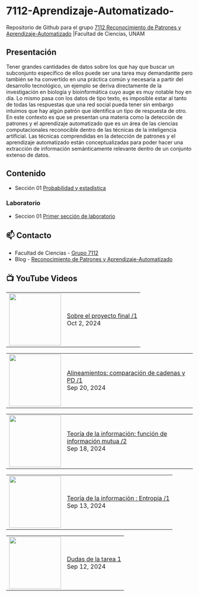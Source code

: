 # 7112-Aprendizaje-Automatizado-
Repositorio de Github para el grupo   [7112 Reconocimiento de Patrones y Aprendizaje-Automatizado](https://www.fciencias.unam.mx/docencia/horarios/presentacion/347481) |Facultad de Ciencias, UNAM

## Presentación
Tener grandes cantidades de datos sobre los que hay que buscar un subconjunto específico de ellos puede ser una tarea muy demandantte pero también se ha convertido en una práctica común y necesaria a partir del desarrollo tecnológico, un ejemplo se deriva directamente de la investigación en biología y bioinformática cuyo auge es muy notable hoy en día. Lo mismo pasa con los datos de tipo texto, es imposible estar al tanto de todas las respuestas que una red social pueda tener sin embargo intuimos que hay algún patrón que identifica un tipo de respuesta de otro. En este contexto es que se presentan una materia como la detección de patrones y el aprendizaje automatizado que es un área de las ciencias computacionales reconocible dentro de las técnicas de la inteligencia artificial. Las técnicas comprendidas en la detección de patrones y el aprendizaje automatizado están conceptualizadas para poder hacer una extracción de información semánticamente relevante dentro de un conjunto extenso de datos.

## Contenido
- Sección 01  [Probabilidad y estadística](https://github.com/7122-Aprendizaje-Automatizado/7112-Aprendizaje-Automatizado-/tree/main/Secci%C3%B3n%2001%20Probabilidad%20y%20Estadistica)

### Laboratorio
- Seccion 01  [Primer sección de laboratorio](https://github.com/7122-Aprendizaje-Automatizado/7112-Aprendizaje-Automatizado-/tree/main/Secci%C3%B3n01-Laboratorio)


## 📫 Contacto
- Facultad de Ciencias - [Grupo 7112](https://www.fciencias.unam.mx/docencia/horarios/presentacion/347481)
- Blog - [Reconocimiento de Patrones y Aprendizaje-Automatizado](https://sites.google.com/view/patronesciencias/inicio)

##  📺 	YouTube Videos
<!-- BLOG-POST-LIST:START --><table><tr><td><a href="https://www.youtube.com/watch?v=PwmUFvBZ35k"><img width="140px" src="https://i.ytimg.com/vi/PwmUFvBZ35k/mqdefault.jpg"></a></td>
<td><a href="https://www.youtube.com/watch?v=PwmUFvBZ35k">Sobre el proyecto final /1</a><br/>Oct 2, 2024</td></tr></table>
<table><tr><td><a href="https://www.youtube.com/watch?v=Ij8d2Q-m8JM"><img width="140px" src="https://i.ytimg.com/vi/Ij8d2Q-m8JM/mqdefault.jpg"></a></td>
<td><a href="https://www.youtube.com/watch?v=Ij8d2Q-m8JM">Alineamientos: comparación de cadenas y PD /1</a><br/>Sep 20, 2024</td></tr></table>
<table><tr><td><a href="https://www.youtube.com/watch?v=7sE7VqwGEo4"><img width="140px" src="https://i.ytimg.com/vi/7sE7VqwGEo4/mqdefault.jpg"></a></td>
<td><a href="https://www.youtube.com/watch?v=7sE7VqwGEo4">Teoría de la información: función de información mutua /2</a><br/>Sep 18, 2024</td></tr></table>
<table><tr><td><a href="https://www.youtube.com/watch?v=Cp3TLUANl9Y"><img width="140px" src="https://i.ytimg.com/vi/Cp3TLUANl9Y/mqdefault.jpg"></a></td>
<td><a href="https://www.youtube.com/watch?v=Cp3TLUANl9Y">Teoría de la informaciòn : Entropía /1</a><br/>Sep 13, 2024</td></tr></table>
<table><tr><td><a href="https://www.youtube.com/watch?v=xETomxaj-LU"><img width="140px" src="https://i.ytimg.com/vi/xETomxaj-LU/mqdefault.jpg"></a></td>
<td><a href="https://www.youtube.com/watch?v=xETomxaj-LU">Dudas de la tarea 1</a><br/>Sep 12, 2024</td></tr></table>
<!-- BLOG-POST-LIST:END -->
